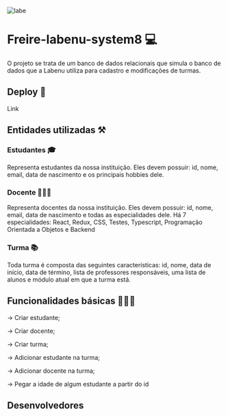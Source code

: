 ![labe](https://user-images.githubusercontent.com/104602579/189521921-9760ddfd-ed7e-4634-9f93-2e3b9fce4fe8.png)

# Freire-labenu-system8 💻
O projeto se trata de um banco de dados relacionais que simula o banco de dados que a Labenu utiliza para cadastro e modificações de turmas.

## Deploy 🔗
Link

## Entidades utilizadas ⚒
### Estudantes 🎓 
Representa estudantes da nossa instituição. Eles devem possuir: id, nome, email, data de nascimento e os principais hobbies dele.

### Docente 👨🏼‍🏫
Representa docentes da nossa instituição. Eles devem possuir: id, nome, email, data de nascimento e todas as especialidades dele. Há 7 especialidades: React, Redux, CSS, Testes, Typescript, Programação Orientada a Objetos e Backend

### Turma 📚
Toda turma é composta das seguintes características: id, nome, data de início, data de término, lista de professores responsáveis, uma lista de alunos e módulo atual em que a turma está.

## Funcionalidades básicas 👨🏼‍💻  

→ Criar estudante;

→ Criar docente;

→ Criar turma;

→ Adicionar estudante na turma;

→ Adicionar docente na turma;

→ Pegar a idade de algum estudante a partir do id

## Desenvolvedores 

